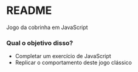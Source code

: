 # README #

Jogo da cobrinha em JavaScript

### Qual o objetivo disso? ###

* Completar um exercício de JavaScript
* Replicar o comportamento deste jogo clássico